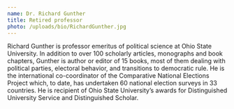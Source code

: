 ```yaml
---
name: Dr. Richard Gunther
title: Retired professor
photo: /uploads/bio/RichardGunther.jpg
---
```

Richard Gunther is professor emeritus of political science at Ohio State University. In addition to over 100 scholarly articles, monographs and book chapters, Gunther is author or editor of 15 books, most of them dealing with political parties, electoral behavior, and transitions to democratic rule.  He is the international co-coordinator of the Comparative National Elections Project which, to date, has undertaken 60 national election surveys in 33 countries. He is recipient of Ohio State University’s awards for Distinguished University Service and Distinguished Scholar.  
